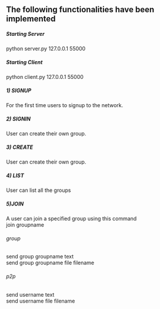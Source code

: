 ## The following functionalities have been implemented 

##### Starting Server
python server.py 127.0.0.1 55000    <IP  port>

##### Starting Client
python client.py 127.0.0.1 55000    <IP  server port>

##### 1) SIGNUP
For the first time users to signup to the network.
<signup  username  password>

##### 2) SIGNIN
 User can create their own group.
 <signin username password>

##### 3) CREATE
User can create their own group.
<create groupname>

##### 4) LIST
User can list all the groups
<list>

##### 5)JOIN
A user can join a specified group using this command <br/>
join groupname


###### group 

send group groupname text<br/>
send group groupname file filename

###### p2p
send username text<br/>
send username file filename
 

  
